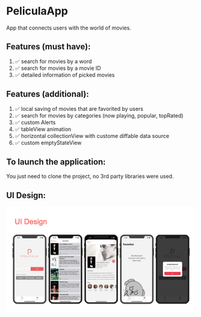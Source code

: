 # PeliculaApp

App that connects users with the world of movies.

## Features (must have):
1. ✅ search for movies by a word
2. ✅ search for movies by a movie ID
3. ✅ detailed information of picked movies

## Features (additional):
1. ✅ local saving of movies that are favorited by users
2. ✅ search for movies by categories (now playing, popular, topRated)
3. ✅ custom Alerts
4. ✅ tableView animation
5. ✅ horizontal collectionView with custome diffable data source
6. ✅ custom emptyStateView

## To launch the application:
  You just need to clone the project, no 3rd party libraries were used.
  
## UI Design:
<img src="PeliculaApp/Images/PeliculaDesign.png" width="800">
